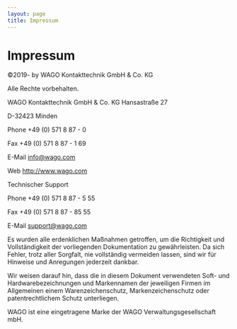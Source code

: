 ```yaml
---
layout: page
title: Impressum
---
```

# Impressum

©2019- by WAGO Kontakttechnik GmbH & Co. KG

Alle Rechte vorbehalten.

WAGO Kontakttechnik GmbH & Co. KG
Hansastraße 27

D-32423 Minden

Phone +49 (0) 571 8 87 - 0

Fax +49 (0) 571 8 87 - 1 69

E-Mail info@wago.com

Web http://www.wago.com

Technischer Support

Phone +49 (0) 571 8 87 - 5 55

Fax +49 (0) 571 8 87 - 85 55

E-Mail support@wago.com

Es wurden alle erdenklichen Maßnahmen getroffen, um die Richtigkeit und Vollständigkeit der vorliegenden Dokumentation zu gewährleisten. Da sich Fehler, trotz aller Sorgfalt, nie vollständig vermeiden lassen, sind wir für Hinweise und Anregungen jederzeit dankbar.

Wir weisen darauf hin, dass die in diesem Dokument verwendeten Soft- und Hardwarebezeichnungen und Markennamen der jeweiligen Firmen im Allgemeinen einem Warenzeichenschutz, Markenzeichenschutz oder patentrechtlichem Schutz unterliegen.

WAGO ist eine eingetragene Marke der WAGO Verwaltungsgesellschaft mbH.
